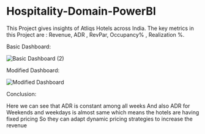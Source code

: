# Hospitality-Domain-PowerBI
This Project gives insights of Atliqs Hotels across India.
The key metrics in this Project are : Revenue, ADR , RevPar, Occupancy% , Realization %.

Basic Dashboard:

![Basic Dashboard (2)](https://user-images.githubusercontent.com/90610837/232207608-60bfa052-552f-46ca-bc75-b444a47c41a3.jpg)

Modified Dashboard:

![Modified Dashboard](https://user-images.githubusercontent.com/90610837/232207624-c915243c-91eb-4899-8c48-81bca851eb4c.png)


Conclusion:

Here we can see that ADR is constant among all weeks 
And also ADR for Weekends and weekdays is almost same which means the hotels are having fixed pricing
So they can adapt dynamic pricing strategies to increase the revenue 




